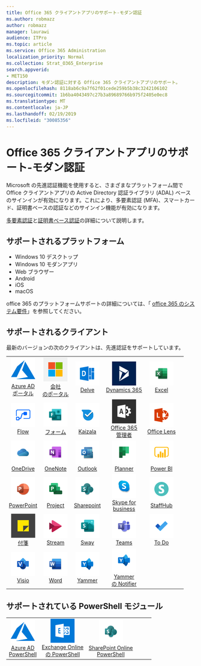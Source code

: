 ```yaml
---
title: Office 365 クライアントアプリのサポート-モダン認証
ms.author: robmazz
author: robmazz
manager: laurawi
audience: ITPro
ms.topic: article
ms.service: Office 365 Administration
localization_priority: Normal
ms.collection: Strat_O365_Enterprise
search.appverid:
- MET150
description: モダン認証に対する Office 365 クライアントアプリのサポート。
ms.openlocfilehash: 8118ab6c9a7f62f01cede259b5b38c3242106102
ms.sourcegitcommit: 1b6ba4043497c27b3a89689766b975f2405e0ec8
ms.translationtype: MT
ms.contentlocale: ja-JP
ms.lasthandoff: 02/19/2019
ms.locfileid: "30085356"
---
```

# <a name="office-365-client-app-support---modern-authentication"></a>Office 365 クライアントアプリのサポート-モダン認証

Microsoft の先進認証機能を使用すると、さまざまなプラットフォーム間で Office クライアントアプリの Active Directory 認証ライブラリ (ADAL) ベースのサインインが有効になります。これにより、多要素認証 (MFA)、スマートカード、証明書ベースの認証などのサインイン機能が有効になります。

[多要素認証](https://docs.microsoft.com/azure/active-directory/authentication/multi-factor-authentication)と[証明書ベース認証](https://docs.microsoft.com/azure/active-directory/active-directory-certificate-based-authentication-get-started)の詳細について説明します。

## <a name="supported-platforms"></a>サポートされるプラットフォーム

 - Windows 10 デスクトップ
 - Windows 10 モダンアプリ
 - Web ブラウザー
 - Android
 - iOS
 - macOS

office 365 のプラットフォームサポートの詳細については、「 [office 365 のシステム要件](https://products.office.com/office-system-requirements)」を参照してください。

## <a name="supported-clients"></a>サポートされるクライアント

最新のバージョンの次のクライアントは、先進認証をサポートしています。

| | | | | | |
|:---:|:---:|:---:|:---:|:---:|:---:|
| ![Azure アイコン](media/o365-azure-64x64.png) <br> [Azure AD <br>ポータル](https://azure.microsoft.com/features/azure-portal/) | ![会社のポータルのアイコン](media/o365-microsoft-64x64.png) <br> [会社<br>のポータル](https://docs.microsoft.com/intune-user-help/sign-in-to-the-company-portal) | ![Delve アイコン](media/o365-delve-64x64.png) <br> [Delve](https://products.office.com/business/intelligent-search) | ![Dynamics 365 アイコン](media/o365-dynamics365-64x64.png) <br> [Dynamics 365](https://dynamics.microsoft.com) | ![[Excel] アイコン](media/o365-excel-64x64.png) <br> [Excel](https://products.office.com/excel) |
| ![フローアイコン](media/o365-flow-64x64.png) <br> [Flow](https://flow.microsoft.com) | ![フォームアイコン](media/o365-forms-64x64.png) <br> [フォーム](https://flow.microsoft.com/connectors/shared_microsoftforms/microsoft-forms/) | ![Kaizala アイコン](media/o365-kaizala-64x64.png) <br> [Kaizala](https://products.office.com/en/business/microsoft-kaizala) | ![Office 365 管理者アイコン](media/o365-o365admin-64x64.png) <br> [Office 365 <br>管理者](https://products.office.com/business/manage-office-365-admin-app) | ![レンズアイコン](media/o365-lens-64x64.png) <br> [Office Lens](https://www.microsoft.com/p/office-lens/9wzdncrfj3t8?activetab=pivot%3Aoverviewtab) | 
| ![OneDrive for business アイコン](media/o365-OneDrive-64x64.png) <br> [OneDrive](https://products.office.com/onedrive-for-business/online-cloud-storage) |  ![OneNote アイコン](media/o365-OneNote-64x64.png) <br> [OneNote](https://products.office.com/onenote) | ![Outlook アイコン](media/o365-outlook-64x64.png) <br> [Outlook](https://products.office.com/outlook) | ![Planner アイコン](media/o365-planner-64x64.png) <br> [Planner](https://products.office.com/business/task-management-software) | ![PowerBI アイコン](media/o365-powerbi-64x64.png) <br> [Power BI](https://powerbi.microsoft.com)
| ![[PowerPoint] アイコン](media/o365-powerpoint-64x64.png) <br> [PowerPoint](https://products.office.com/powerpoint) | ![プロジェクトアイコン](media/o365-project-64x64.png) <br> [Project](https://products.office.com/project) | ![SharePoint アイコン](media/o365-sharepoint-64x64.png) <br> [Sharepoint](https://products.office.com/sharepoint) | ![Skype for business アイコン](media/o365-skypeforbusiness-64x64.png) <br> [Skype for <br> business](https://www.skype.com/business/) | ![StaffHub アイコン](media/o365-staffhub-64x64.png) <br> [StaffHub](https://products.office.com/microsoft-staffhub/staff-scheduling-software)
| ![付箋アイコン](media/o365-stickynotes-64x64.png) <br> [付箋](https://www.microsoft.com/p/microsoft-sticky-notes/9nblggh4qghw) | ![ストリームアイコン](media/o365-stream-64x64.png) <br> [Stream](https://stream.microsoft.com) | ![Sway アイコン](media/o365-sway-64x64.png) <br> [Sway](https://sway.com) | ![Teams アイコン](media/o365-teams-64x64.png) <br> [Teams](https://products.office.com/microsoft-teams/group-chat-software) | ![To do アイコン](media/o365-todo-64x64.png) <br> [To Do](https://todo.microsoft.com)
| ![Visio アイコン](media/o365-visio-64x64.png) <br> [Visio](https://products.office.com/visio/flowchart-software) | ![[Word] アイコン](media/o365-word-64x64.png) <br> [Word](https://products.office.com/word) |![Yammer アイコン](media/o365-yammer-64x64.png) <br> [Yammer](https://products.office.com/yammer/yammer-overview) | ![Yammer アイコン](media/o365-yammer-64x64.png) <br> [Yammer <br>の Notifier](https://products.office.com/yammer/yammer-overview) |  |

## <a name="supported-powershell-modules"></a>サポートされている PowerShell モジュール

| | | | | | |
|:---:|:---:|:---:|:---:|:---:|:---:|
| ![Azure アイコン](media/o365-azure-64x64.png) <br> [Azure AD <br> PowerShell](https://docs.microsoft.com/powershell/azure/active-directory/overview?view=azureadps-2.0) | ![Exchange アイコン](media/o365-exchange-64x64.png) <br> [Exchange Online <br>の PowerShell](https://docs.microsoft.com/powershell/exchange/exchange-online/exchange-online-powershell?view=exchange-ps) | ![SharePoint アイコン](media/o365-sharepoint-64x64.png) <br> [SharePoint Online <br> PowerShell](https://docs.microsoft.com/sharepoint/manage-team-and-communication-sites-in-powershell)
